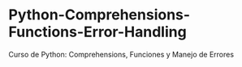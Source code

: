 # Python-Comprehensions-Functions-Error-Handling
Curso de Python: Comprehensions, Funciones y Manejo de Errores
